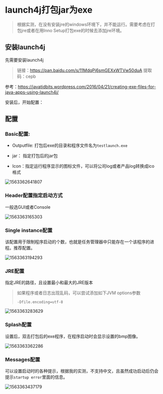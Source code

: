 # launch4j打包jar为exe

>根据实测，在没有安装jre的windows环境下，并不能运行。需要考虑在打包jre或者在用Inno Setup打包exe的时候去添加jre环境。

## 安装launch4j

先需要安装launch4j

>链接：https://pan.baidu.com/s/11MdqPj6smGEXxWTVw50duA 
>提取码：cepb 

参考：<https://javatidbits.wordpress.com/2016/04/21/creating-exe-files-for-java-apps-using-launch4j/>

安装后，开始配置：

## 配置

### Basic配置:

* Outputfile: 打包后exe的目录和程序文件名为`testlaunch.exe`

* jar： 指定打包后的jar包
* Icon：指定运行程序显示的图标文件，可以将公司log或者产品log转换成ico格式

![1563362641807](media/1563362641807.png)

### Header配置指定启动方式

一般选GUI或者Console

![1563363165303](media/1563363165303.png)

### Single instance配置

该配置用于限制程序启动的个数，也就是任务管理器中只能存在一个该程序的进程。推荐配置。

![1563363194293](media/1563363194293.png)

### JRE配置

指定JRE的路径，且设置最小和最大的JRE版本

> 如果程序或者日志出现乱码，可以尝试添加如下JVM options参数
>
> `-Dfile.encoding=utf-8`

![1563363283629](media/1563363283629.png)



### Splash配置

设置后，双击打包后的exe程序，在程序启动时会显示设置的bmp图像。

![1563363362286](media/1563363362286.png)

### Messages配置

可以设置启动时的各种提示，根据我的实测，不支持中文，且虽然成功启动后仍会提示`startup error`里面的信息。

![1563363437179](media/1563363437179.png)